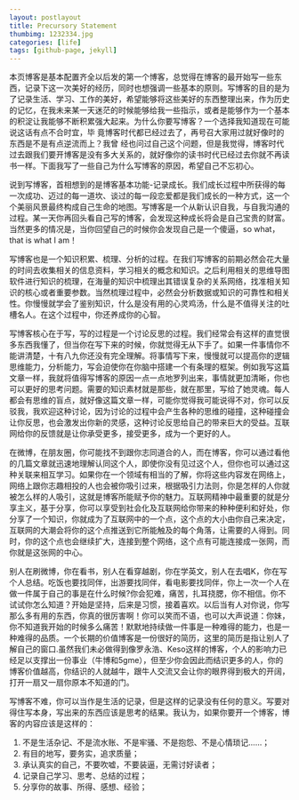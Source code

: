 ```yaml
---
layout: postlayout
title: Precursory Statement
thumbimg: 1232334.jpg
categories: [life]
tags: [github-page, jekyll]
---
```

本页博客是基本配置齐全以后发的第一个博客，总觉得在博客的最开始写一些东西，记录下这一次美好的经历，同时也想强调一些基本的原则。写博客的目的是为了记录生活、学习、工作的美好，希望能够将这些美好的东西整理出来，作为历史的记忆，在我未来某一天迷茫的时候能够给我一些指示，或者是能够作为一个基本的积淀让我能够不断积累强大起来。为什么你要写博客？一个选择我知道现在可能说这话有点不合时宜，毕
竟博客时代都已经过去了，再号召大家用过就好像时的东西是不是有点逆流而上？我曾
经也问过自己这个问题，但是我觉得，博客时代过去跟我们要开博客是没有多大关系的，就好像你的读书时代已经过去你就不再读书一样。下面我写了一些自己为什么写博客的原因，希望自己不忘初心。

说到写博客，首相想到的是博客基本功能-记录成长。我们成长过程中所获得的每一次成功、迈过的每一道坎、谈过的每一段恋爱都是我们成长的一种方式，这一个个美丽风景最终构成自己生命的地图。写博客是一个从新认识自我，与自我沟通的过程。某一天你再回头看自己写的博客，会发现这种成长将会是自己宝贵的财富。当然更多的情况是，当你回望自己的时候你会发现自己是一个傻逼，so what，that is what I am！

写博客也是一个知识积累、梳理、分析的过程。在我们写博客的前期必然会花大量的时间去收集相关的信息资料，学习相关的概念和知识。之后利用相关的思维导图软件进行知识的梳理，在海量的知识中梳理出其错误复杂的关系网络，找准相关知识的核心或者重要参数。当然梳理过程中，必然会分析数据或知识的可靠性和相关性。你慢慢就学会了鉴别知识，什么是没有用的心灵鸡汤，什么是不值得关注的吐槽名人。在这个过程中，你还养成你的心智。

写博客核心在于写，写的过程是一个讨论反思的过程。我们经常会有这样的直觉很多东西我懂了，但当你在写下来的时候，你就觉得无从下手了。如果一件事情你不能讲清楚，十有八九你还没有完全理解。将事情写下来，慢慢就可以提高你的逻辑思维能力，分析能力，写会迫使你在你脑中搭建一个有条理的框架。例如我写这篇文章一样，我就将值得写博客的原因一点一点地罗列出来，事情就更加清晰，你也可以更好的思考问题。需要的知识素材就是那些，就在那里，写给了她灵魂。每人都会有思维的盲点，就好像这篇文章一样，可能你觉得我可能说得不对，你可以反驳我，我欢迎这种讨论，因为讨论的过程中会产生各种的思维的碰撞，这种碰撞会让你反思，也会激发出你新的灵感，这种讨论反思给自己的带来巨大的受益。互联网给你的反馈就是让你承受更多，接受更多，成为一个更好的人。

在微博，在朋友圈，你可能找不到跟你志同道合的人，而在博客，你可以通过看他的几篇文章就迅速地理解认同这个人，即使你没有见过这个人，但你也可以通过这种关联来相互学习。如果你在一个领域有相当的了解，你将这些内容发在网络上，网络上跟你志趣相投的人也会被你吸引过来，根据吸引力法则，你是怎样的人你就被怎么样的人吸引，这就是博客所能赋予你的魅力。互联网精神中最重要的就是分享主义，基于分享，你可以享受到社会化及互联网给你带来的种种便利和好处，你分享了一个知识，你就成为了互联网中的一个点，这个点的大小由你自己来决定，互联网的大潮会将你的这个点推送到它所能触及的每个角落，让需要的人得到。同时，你的这个点也会继续扩大，连接到整个网络，这个点有可能连接成一张网，而你就是这张网的中心。

别人在刷微博，你在看书，别人在看穿越剧，你在学英文，别人在去唱K，你在写个人总结。吃饭也要找同伴，出游要找同伴，看电影要找同伴，你上一次一个人在做一件属于自己的事是在什么时候?你会犯难，痛苦，扎耳挠腮，你不相信。你不试试你怎么知道？开始是坚持，后来是习惯，接着喜欢。以后当有人对你说，你写那么多有用的东西，你真的很厉害啊！你可以笑而不语，也可以大声说道：你妹，你不知道我开始的时候多么痛苦！默默地持续做一件事是一种难得的能力，也是一种难得的品质。一个长期的价值博客是一份很好的简历，这里的简历是指让别人了解自己的窗口.虽然我们未必做得到像罗永浩、Keso这样的博客，个人的影响力已经足以支撑出一份事业（牛博和5gme），但至少你会因此而结识更多的人，你的博客价值越高，你结识的人就越牛，跟牛人交流又会让你的眼界得到极大的开阔，打开一扇又一扇你原本不知道的门。

写博客不难，你可以当作是生活的记录，但是这样的记录没有任何的意义。写要对得住写本身，写出来的东西应该是思考的结果。我认为，如果你要开一个博客，博客的内容应该是这样的：

1. 不是生活杂记、不是流水账、不是牢骚、不是抱怨、不是心情琐记……；
2. 有目的地写，要务实，追求质量；
3. 承认真实的自己，不要吹嘘，不要装逼，无需讨好读者；
4. 记录自己学习、思考、总结的过程；
5. 分享你的故事、所得、感想、经验；

